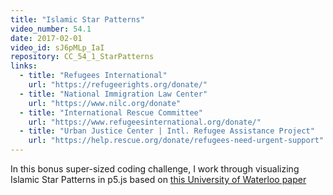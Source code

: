 ```yaml
---
title: "Islamic Star Patterns"
video_number: 54.1
date: 2017-02-01
video_id: sJ6pMLp_IaI
repository: CC_54_1_StarPatterns
links:
  - title: "Refugees International"  
    url: "https://refugeerights.org/donate/"
  - title: "National Immigration Law Center"  
    url: "https://www.nilc.org/donate"
  - title: "International Rescue Committee"  
    url: "https://www.refugeesinternational.org/donate/"
  - title: "Urban Justice Center | Intl. Refugee Assistance Project"  
    url: "https://help.rescue.org/donate/refugees-need-urgent-support"
---
```


In this bonus super-sized coding challenge, I work through visualizing Islamic Star Patterns in p5.js based on  [this University of Waterloo paper](http://www.cgl.uwaterloo.ca/csk/projects/starpatterns/)
